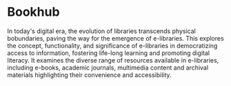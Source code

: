# Bookhub
In today's digital era, the evolution of libraries transcends physical bobundaries, paving the way for the emergence of e-libraries. This explores the concept, functionality, and significance of e-libraries in democratizing access to information, fostering life-long learning and promoting digital literacy.
It examines the diverse range of resources available in e-libraries, including e-books, academic journals, multimedia content and archival materials highlighting their convenience and accessibility. 

